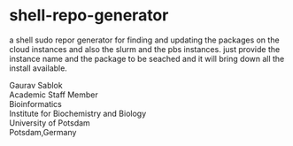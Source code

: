 # shell-repo-generator
a shell sudo repor generator for finding and updating the packages on the cloud instances and also the slurm and the pbs instances. just provide the instance name and the package to be seached and it will bring down all the install available.

Gaurav Sablok \
Academic Staff Member \
Bioinformatics \
Institute for Biochemistry and Biology \
University of Potsdam \
Potsdam,Germany 
